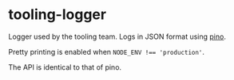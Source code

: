 # tooling-logger

Logger used by the tooling team. Logs in JSON format using [pino](https://github.com/pinojs/pino).

Pretty printing is enabled when `NODE_ENV !== 'production'`.

The API is identical to that of pino.
